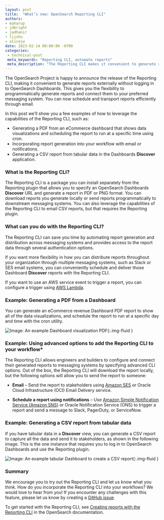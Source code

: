 ```yaml
---
layout: post
title:  "What’s new: OpenSearch Reporting CLI"
authors:
- maharup
- jdbright
- jadhanir
- lijshu
- alicejw
date: 2023-02-14 00:00:00 -0700
categories:
 - technical-post
 meta_keywords: "Reporting CLI, automate reports"
 meta_description: "The Reporting CLI makes it convenient to generate reports externally without logging in to OpenSearch Dashboards."
---
```


The OpenSearch Project is happy to announce the release of the Reporting CLI, making it convenient to generate reports externally without logging in to OpenSearch Dashboards. This gives you the flexibility to programmatically generate reports and connect them to your preferred messaging system. You can now schedule and transport reports efficiently through email.

In this post we’ll show you a few examples of how to leverage the capabilities of the Reporting CLI, such as:  

* Generating a PDF from an eCommerce dashboard that shows data visualizations and scheduling the report to run at a specific time using cron.
* Incorporating report generation into your workflow with email or notifications.
* Generating a CSV report from tabular data in the Dashboards **Discover** application.

### What is the Reporting CLI?

The Reporting CLI is a package you can install separately from the Reporting plugin that allows you to specify an OpenSearch Dashboards **Discover** URL and generate a report in PDF or PNG format. You can download reports you generate locally or send reports programmatically to downstream messaging systems. You can also leverage the capabilities of the Reporting CLI to email CSV reports, but that requires the Reporting plugin.

### What can you do with the Reporting CLI?

The Reporting CLI can save you time by automating report generation and distribution across messaging systems and provides access to the report data through several authentication options.

If you want more flexibility in how you can distribute reports throughout your organization through multiple messaging systems, such as Slack or SES email systems, you can conveniently schedule and deliver those Dashboard **Discover** reports with the Reporting CLI.

If you want to use an AWS service event to trigger a report, you can configure a trigger using [AWS Lambda](https://aws.amazon.com/lambda/).

### Example: Generating a PDF from a Dashboard

You can generate an eCommerce revenue Dashboard PDF report to show all of the data visualizations, and schedule the report to run at a specific day and time with the cron utility.

![Image: An example Dashboard visualization PDF]({{site.baseurl}}/assets/media/blog-images/2023-02-14-whatsnew-reporting-cli/cli-pdf-report.png){:.img-fluid }

### Example: Using advanced options to add the Reporting CLI to your workflow*

The Reporting CLI allows engineers and builders to configure and connect their generated reports to messaging systems by specifying advanced CLI options. Out of the box, the Reporting CLI will download the report locally, but the following options will allow you to send the report to someone:

* **Email** – Send the report to stakeholders using [Amazon SES](https://aws.amazon.com/ses/) or Oracle Cloud Infrastructure (OCI) Email Delivery service.

* **Schedule a report using notifications** – Use [Amazon Simple Notification Service (Amazon SNS)](https://aws.amazon.com/sns/) or Oracle Notification Service (ONS) to trigger a report and send a message to Slack, PagerDuty, or ServiceNow.

### Example: Generating a CSV report from tabular data

If you have tabular data in a **Discover** view, you can generate a CSV report to capture all the data and send it to stakeholders, as shown in the following image. This is the one instance that requires you to log in to OpenSearch Dashboards and use the Reporting plugin.

![Image: An example tabular Dashboard to create a CSV report]({{site.baseurl}}/assets/media/blog-images/2023-02-14-whatsnew-reporting-cli/tab-csv.png){:.img-fluid }

### Summary

We encourage you to try out the Reporting CLI and let us know what you think. How do you incorporate the Reporting CLI into your workflows? We would love to hear from you! If you encounter any challenges with this feature, please let us know by creating a [GitHub issue](https://github.com/opensearch-project/reporting-cli/issues).

To get started with the Reporting CLI, see [Creating reports with the Reporting CLI](https://opensearch.org/docs/latest/dashboards/reporting-cli/rep-cli-index/) in the OpenSearch documentation.
